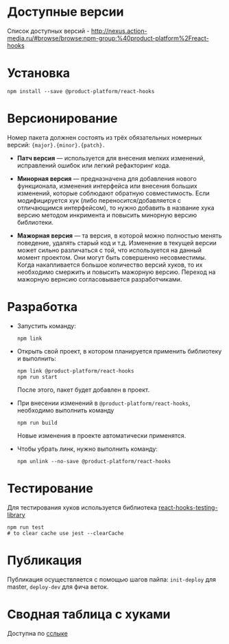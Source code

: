# Доступные версии
Список доступных версий - http://nexus.action-media.ru/#browse/browse:npm-group:%40product-platform%2Freact-hooks

# Установка
```
npm install --save @product-platform/react-hooks
```

# Версионирование

Номер пакета должнен состоять из трёх обязательных номерных версий: `{major}.{minor}.{patch}.`

  - **Патч версия** — используется для внесения мелких изменений, исправлений ошибок или легкий рефакторинг кода.

  - **Минорная версия** — предназначена для добавления нового функционала, изменения интерфейса или внесения больших изменений, которые соблюдают обратную совместимость. Если модифицируется хук (либо переносится/добавляется с отличающимся интерфейсом), то нужно добавить в название хука версию методом инкримента и повысить минорную версию библиотеки.

  - **Мажорная версия** — та версия, в которой можно полностью менять поведение, удалять старый код и т.д. Изменение в текущей версии может сильно различаться с той, что используется на данный момент проектом. Они могут быть совершенно несовместимы. Когда накапливается большое количество версий хуков, то их необходимо смержить и повысить мажорную версию. Переход на мажорную вернсию согласовывается разработчиками.

# Разработка

  - Запустить команду:
      ```
      npm link
      ```
  - Открыть свой проект, в котором планируется применить библиотеку и выполнить:
      ```
      npm link @product-platform/react-hooks
      npm run start
      ```

    После этого, пакет будет добавлен в проект.

  - При внесении изменений в `@product-platform/react-hooks`, необходимо выполнить команду
      ```
      npm run build
      ```
    Новые изменения в проекте автоматически применятся.

  - Чтобы убрать линк, нужно выполнить команду:
      ```
      npm unlink --no-save @product-platform/react-hooks
      ```

# Тестирование
Для тестирования хуков используется библиотека [react-hooks-testing-library](https://github.com/testing-library/react-hooks-testing-library)
```
npm run test
# to clear cache use jest --clearCache
```

# Публикация

Публикация осуществляется с помощью шагов пайпа: `init-deploy` для master, `deploy-dev` для фича веток.


# Сводная таблица с хуками

Доступна по [сслыке](https://conf.action-media.ru/pages/viewpage.action?pageId=302432037)
